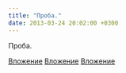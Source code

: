 ```yaml
---
title: "Проба."
date: 2013-03-24 20:02:00 +0300
---
```


Проба.


[Вложение](/assets/vk_photos/1/-d2bMeHGDK0.jpg)
[Вложение](/assets/vk_photos/1/AHZj7QfY2eM.jpg)
[Вложение](/assets/vk_photos/1/7ZfGOuWMfjM.jpg)
